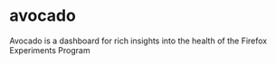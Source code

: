 # avocado
Avocado is a dashboard for rich insights into the health of the Firefox Experiments Program
